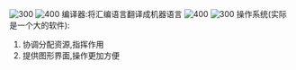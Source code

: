 ![300](Pasted%20image%2020250511161439.png)
![400](Pasted%20image%2020250511161501.png)
编译器:将汇编语言翻译成机器语言
![400](Pasted%20image%2020250511162023.png)
![300](Pasted%20image%2020250511162328.png)
操作系统(实际是一个大的软件):
1. 协调分配资源,指挥作用
2. 提供图形界面,操作更加方便
